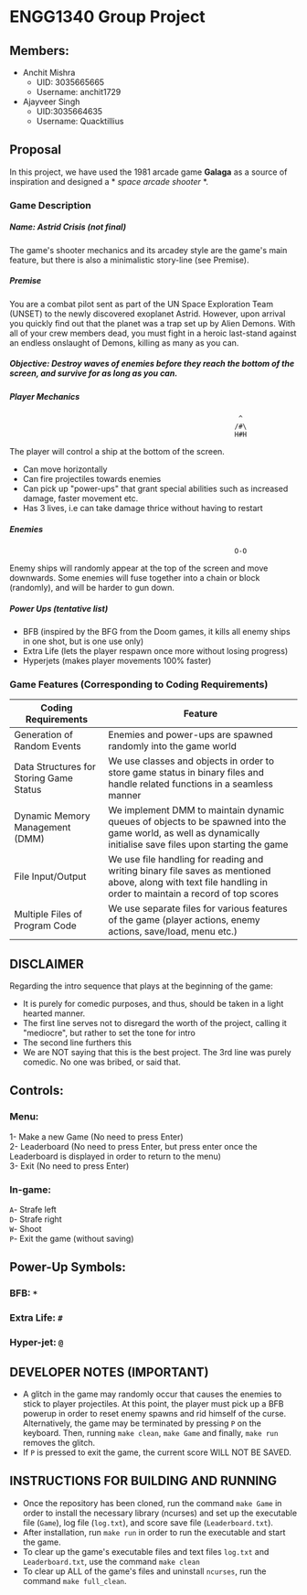 # ENGG1340 Group Project

## Members:

- Anchit Mishra 
  - UID: 3035665665 
  - Username: anchit1729 
- Ajayveer Singh 
  - UID:3035664635 
  - Username: Quacktillius

## Proposal

In this project, we have used the 1981 arcade game **Galaga** as a source of inspiration and designed a * *space arcade shooter* *.

### Game Description
##### Name: Astrid Crisis (not final)
The game's shooter mechanics and its arcadey style are the game's main feature, but there is also a minimalistic story-line (see Premise).

##### Premise
You are a combat pilot sent as part of the UN Space Exploration Team (UNSET) to the newly discovered exoplanet Astrid. However, upon arrival you quickly find out that the planet was a trap set up by Alien Demons. With all of your crew members dead, you must fight in a heroic last-stand against an endless onslaught of Demons, killing as many as you can.

##### Objective: Destroy waves of enemies before they reach the bottom of the screen, and survive for as long as you can.

##### Player Mechanics
```
                                                        ^ 
                                                       /#\
                                                       H#H
```
The player will control a ship at the bottom of the screen.
* Can move horizontally
* Can fire projectiles towards enemies
* Can pick up "power-ups" that grant special abilities such as increased damage, faster movement etc.
* Has 3 lives, i.e can take damage thrice without having to restart

##### Enemies
```
                                                       O-O
```
Enemy ships will randomly appear at the top of the screen and move downwards.
Some enemies will fuse together into a chain or block (randomly), and will be harder to gun down.

##### Power Ups (tentative list)
* BFB (inspired by the BFG from the Doom games, it kills all enemy ships in one shot, but is one use only)
* Extra Life (lets the player respawn once more without losing progress)
* Hyperjets (makes player movements 100% faster)

### Game Features (Corresponding to Coding Requirements)

| Coding Requirements                      | Feature                                                                                                    |
| ---------------------------------------- | ---------------------------------------------------------------------------------------------------------- |
| Generation of Random Events              | Enemies and power-ups are spawned randomly into the game world                              |                               
| Data Structures for Storing Game Status  | We use classes and objects in order to store game status in binary files and handle related functions in a seamless manner                               |
| Dynamic Memory Management (DMM)          | We implement DMM to maintain dynamic queues of objects to be spawned into the game world, as well as dynamically initialise save files upon starting the game            |
| File Input/Output                        | We use file handling for reading and writing binary file saves as mentioned above, along with text file handling in order to maintain a record of top scores                     |
| Multiple Files of Program Code           | We use separate files for various features of the game (player actions, enemy actions, save/load, menu etc.)       |

## DISCLAIMER
Regarding the intro sequence that plays at the beginning of the game:
* It is purely for comedic purposes, and thus, should be taken in a light hearted manner.
* The first line serves not to disregard the worth of the project, calling it "mediocre", but rather to set the tone for intro
* The second line furthers this
* We are NOT saying that this is the best project. The 3rd line was purely comedic. No one was bribed, or said that.

## Controls:
### Menu:
1- Make a new Game (No need to press Enter)  
2- Leaderboard (No need to press Enter, but press enter once the Leaderboard is displayed in order to return to the menu)   
3- Exit (No need to press Enter)  

### In-game:
`A`- Strafe left  
`D`- Strafe right  
`W`- Shoot  
`P`- Exit the game (without saving)

## Power-Up Symbols:
### BFB: `*`
### Extra Life: `#`
### Hyper-jet: `@`

## DEVELOPER NOTES (IMPORTANT)
* A glitch in the game may randomly occur that causes the enemies to stick to player projectiles. At this point, the player must pick up a BFB powerup in order to reset enemy spawns and rid himself of the curse. Alternatively, the game may be terminated by pressing `P` on the keyboard. Then, running `make clean`, `make Game` and finally, `make run` removes the glitch.
* If `P` is pressed to exit the game, the current score WILL NOT BE SAVED.

## INSTRUCTIONS FOR BUILDING AND RUNNING 
* Once the repository has been cloned, run the command `make Game` in order to install the necessary library (ncurses) and set up the executable file (`Game`), log file (`log.txt`), and score save file (`Leaderboard.txt`).
* After installation, run `make run` in order to run the executable and start the game.
* To clear up the game's executable files and text files `log.txt` and `Leaderboard.txt`, use the command `make clean`
* To clear up ALL of the game's files and uninstall `ncurses`, run the command `make full_clean`.
